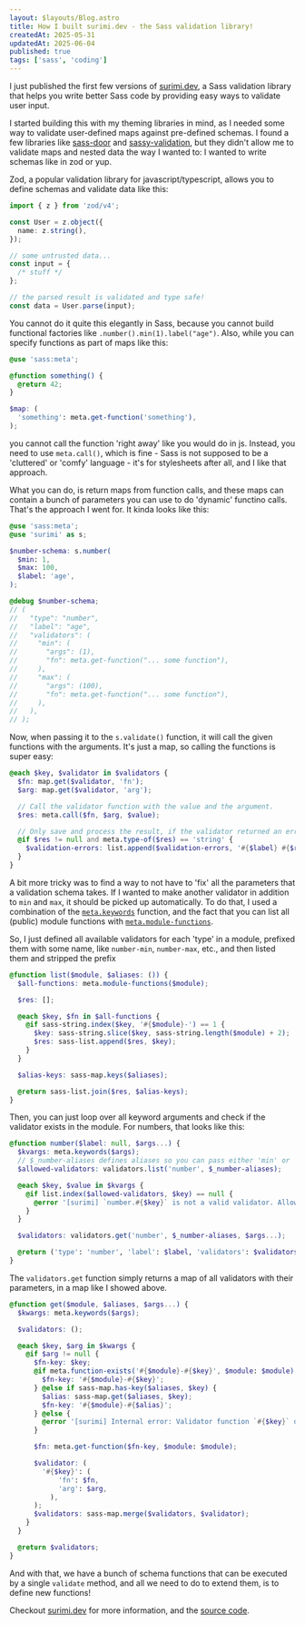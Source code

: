 ```yaml
---
layout: $layouts/Blog.astro
title: How I built surimi.dev - the Sass validation library!
createdAt: 2025-05-31
updatedAt: 2025-06-04
published: true
tags: ['sass', 'coding']
---
```


I just published the first few versions of [surimi.dev](https://surimi.dev), a Sass validation library that helps you write better Sass code by providing easy ways to validate user input.

I started building this with my theming libraries in mind, as I needed some way to validate user-defined maps against pre-defined schemas. I found a few libraries like [sass-door](https://github.com/CarcajadaArtificial/sass-door) and [sassy-validation](https://github.com/iamskok/sassy-validation?tab=readme-ov-file),
but they didn't allow me to validate maps and nested data the way I wanted to: I wanted to write schemas like in zod or yup.

Zod, a popular validation library for javascript/typescript, allows you to define schemas and validate data like this:

```typescript
import { z } from 'zod/v4';

const User = z.object({
  name: z.string(),
});

// some untrusted data...
const input = {
  /* stuff */
};

// the parsed result is validated and type safe!
const data = User.parse(input);
```

You cannot do it quite this elegantly in Sass, because you cannot build functional factories like `.number().min(1).label("age")`. Also, while you can specify functions as part of maps like this:

```scss
@use 'sass:meta';

@function something() {
  @return 42;
}

$map: (
  'something': meta.get-function('something'),
);
```

you cannot call the function 'right away' like you would do in js. Instead, you need to use `meta.call()`, which is fine - Sass is not supposed to be a 'cluttered' or 'comfy' language - it's for stylesheets after all, and I like that approach.

What you can do, is return maps from function calls, and these maps can contain a bunch of parameters you can use to do 'dynamic' functino calls. That's the approach I went for. It kinda looks like this:

```scss
@use 'sass:meta';
@use 'surimi' as s;

$number-schema: s.number(
  $min: 1,
  $max: 100,
  $label: 'age',
);

@debug $number-schema;
// (
//   "type": "number",
//   "label": "age",
//   "validators": (
//     "min": (
//       "args": (1),
//       "fn": meta.get-function("... some function"),
//     ),
//     "max": (
//       "args": (100),
//       "fn": meta.get-function("... some function"),
//     ),
//   ),
// );
```

Now, when passing it to the `s.validate()` function, it will call the given functions with the arguments. It's just a map, so calling the functions is super easy:

```scss
@each $key, $validator in $validators {
  $fn: map.get($validator, 'fn');
  $arg: map.get($validator, 'arg');

  // Call the validator function with the value and the argument.
  $res: meta.call($fn, $arg, $value);

  // Only save and process the result, if the validator returned an error (string).
  @if $res != null and meta.type-of($res) == 'string' {
    $validation-errors: list.append($validation-errors, '#{$label} #{$res}');
  }
}
```

A bit more tricky was to find a way to not have to 'fix' all the parameters that a validation schema takes. If I wanted to make another validator in addition to `min` and `max`, it should be picked up automatically.
To do that, I used a combination of the [`meta.keywords`](https://sass-lang.com/documentation/modules/meta/#keywords) function, and the fact that you can list all (public) module functions with [`meta.module-functions`](https://sass-lang.com/documentation/modules/meta/#module-functions).

So, I just defined all available validators for each 'type' in a module, prefixed them with some name, like `number-min`, `number-max`, etc., and then listed them and stripped the prefix

```scss
@function list($module, $aliases: ()) {
  $all-functions: meta.module-functions($module);

  $res: [];

  @each $key, $fn in $all-functions {
    @if sass-string.index($key, '#{$module}-') == 1 {
      $key: sass-string.slice($key, sass-string.length($module) + 2);
      $res: sass-list.append($res, $key);
    }
  }

  $alias-keys: sass-map.keys($aliases);

  @return sass-list.join($res, $alias-keys);
}
```

Then, you can just loop over all keyword arguments and check if the validator exists in the module. For numbers, that looks like this:

```scss
@function number($label: null, $args...) {
  $kvargs: meta.keywords($args);
  // $_number-aliases defines aliases so you can pass either 'min' or 'gte' and it would call the same function.
  $allowed-validators: validators.list('number', $_number-aliases);

  @each $key, $value in $kvargs {
    @if list.index($allowed-validators, $key) == null {
      @error '[surimi] `number.#{$key}` is not a valid validator. Allowed validators are: #{$allowed-validators}';
    }
  }

  $validators: validators.get('number', $_number-aliases, $args...);

  @return ('type': 'number', 'label': $label, 'validators': $validators);
}
```

The `validators.get` function simply returns a map of all validators with their parameters, in a map like I showed above.

```scss
@function get($module, $aliases, $args...) {
  $kwargs: meta.keywords($args);

  $validators: ();

  @each $key, $arg in $kwargs {
    @if $arg != null {
      $fn-key: $key;
      @if meta.function-exists('#{$module}-#{$key}', $module: $module) {
        $fn-key: '#{$module}-#{$key}';
      } @else if sass-map.has-key($aliases, $key) {
        $alias: sass-map.get($aliases, $key);
        $fn-key: '#{$module}-#{$alias}';
      } @else {
        @error '[surimi] Internal error: Validator function `#{$key}` does not exist for numbers.';
      }

      $fn: meta.get-function($fn-key, $module: $module);

      $validator: (
        '#{$key}': (
            'fn': $fn,
            'arg': $arg,
          ),
      );
      $validators: sass-map.merge($validators, $validator);
    }
  }

  @return $validators;
}
```

And with that, we have a bunch of schema functions that can be executed by a single `validate` method, and all we need to do to extend them, is to define new functions!

Checkout [surimi.dev](https://surimi.dev) for more information, and the [source code](https://github.com/janis-me/surimi).
